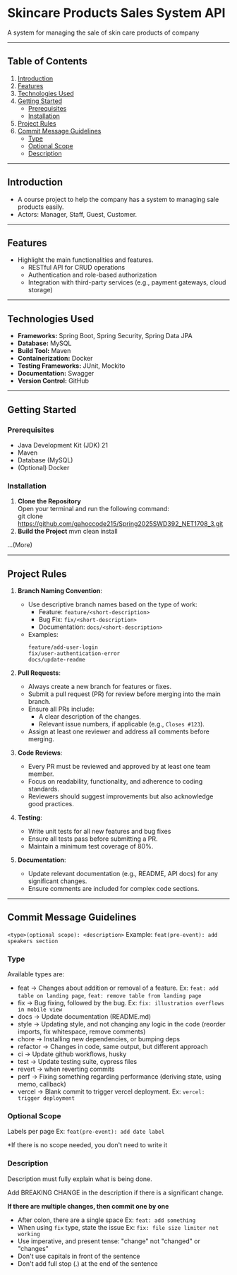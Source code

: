# Skincare Products Sales System API

A system for managing the sale of skin care products of company

---

## Table of Contents
1. [Introduction](#introduction)
2. [Features](#features)
3. [Technologies Used](#technologies-used)
4. [Getting Started](#getting-started)
   - [Prerequisites](#prerequisites)
   - [Installation](#installation)
5. [Project Rules](#project-rules)
6. [Commit Message Guidelines](#commit-message-guidelines)
   - [Type](#type)
   - [Optional Scope](#optional-scope)
   - [Description](#description)



---

## Introduction
- A course project to help the company has a system to managing sale products easily.
- Actors: Manager, Staff, Guest, Customer.

---

## Features
- Highlight the main functionalities and features.
  - RESTful API for CRUD operations
  - Authentication and role-based authorization
  - Integration with third-party services (e.g., payment gateways, cloud storage)

---

## Technologies Used
- **Frameworks:** Spring Boot, Spring Security, Spring Data JPA
- **Database:** MySQL
- **Build Tool:** Maven
- **Containerization:** Docker
- **Testing Frameworks:** JUnit, Mockito
- **Documentation:** Swagger
- **Version Control:** GitHub

---

## Getting Started

### Prerequisites
- Java Development Kit (JDK) 21
- Maven
- Database (MySQL)
- (Optional) Docker

### Installation
1. **Clone the Repository**  
   Open your terminal and run the following command:  
   git clone https://github.com/gahoccode215/Spring2025SWD392_NET1708_3.git
2. **Build the Project**
   mvn clean install
   
...(More)

---


## Project Rules
1. **Branch Naming Convention**:
   - Use descriptive branch names based on the type of work:
     - Feature: `feature/<short-description>`
     - Bug Fix: `fix/<short-description>`
     - Documentation: `docs/<short-description>`
   - Examples:
     ```text
     feature/add-user-login
     fix/user-authentication-error
     docs/update-readme
     ```

2. **Pull Requests**:
   - Always create a new branch for features or fixes.
   - Submit a pull request (PR) for review before merging into the main branch.
   - Ensure all PRs include:
     - A clear description of the changes.
     - Relevant issue numbers, if applicable (e.g., `Closes #123`).
   - Assign at least one reviewer and address all comments before merging.

3. **Code Reviews**:
   - Every PR must be reviewed and approved by at least one team member.
   - Focus on readability, functionality, and adherence to coding standards.
   - Reviewers should suggest improvements but also acknowledge good practices.

4. **Testing**:
   - Write unit tests for all new features and bug fixes
   - Ensure all tests pass before submitting a PR.
   - Maintain a minimum test coverage of 80%.
5. **Documentation**:
   - Update relevant documentation (e.g., README, API docs) for any significant changes.
   - Ensure comments are included for complex code sections.


---


## Commit Message Guidelines
`<type>(optional scope): <description>`
Example: `feat(pre-event): add speakers section`
 
### Type
 
Available types are:
 
- feat → Changes about addition or removal of a feature. Ex: `feat: add table on landing page`, `feat: remove table from landing page`
- fix → Bug fixing, followed by the bug. Ex: `fix: illustration overflows in mobile view`
- docs → Update documentation (README.md)
- style → Updating style, and not changing any logic in the code (reorder imports, fix whitespace, remove comments)
- chore → Installing new dependencies, or bumping deps
- refactor → Changes in code, same output, but different approach
- ci → Update github workflows, husky
- test → Update testing suite, cypress files
- revert → when reverting commits
- perf → Fixing something regarding performance (deriving state, using memo, callback)
- vercel → Blank commit to trigger vercel deployment. Ex: `vercel: trigger deployment`
 
### Optional Scope
 
Labels per page Ex: `feat(pre-event): add date label`
 
\*If there is no scope needed, you don't need to write it

### Description
 
Description must fully explain what is being done.
 
Add BREAKING CHANGE in the description if there is a significant change.
 
**If there are multiple changes, then commit one by one**
 
- After colon, there are a single space Ex: `feat: add something`
- When using `fix` type, state the issue Ex: `fix: file size limiter not working`
- Use imperative, and present tense: "change" not "changed" or "changes"
- Don't use capitals in front of the sentence
- Don't add full stop (.) at the end of the sentence